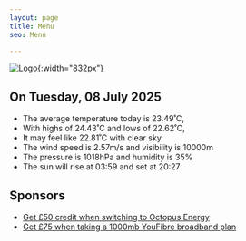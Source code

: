 ```yaml
---
layout: page
title: Menu
seo: Menu

---
```


![Logo](/images/logo.jpg){:width="832px"}

<!-- weather_marker starts -->
## On Tuesday, 08 July 2025

- The average temperature today is 23.49˚C,
- With highs of 24.43˚C and lows of 22.62˚C,
- It may feel like 22.81˚C with clear sky
- The wind speed is 2.57m/s and visibility is 10000m
- The pressure is 1018hPa and humidity is 35%
- The sun will rise at 03:59 and set at 20:27

<!-- weather_marker ends -->

## Sponsors

- [Get £50 credit when switching to Octopus Energy](https://bit.ly/3oD1nnS)
- [Get £75 when taking a 1000mb YouFibre broadband plan](https://aklam.io/91zWhU?)
